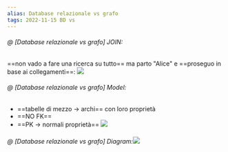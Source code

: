 ```yaml
---
alias: Database relazionale vs grafo
tags: 2022-11-15 BD vs
---
```


###### @ [Database relazionale vs grafo] JOIN:
==non vado a fare una ricerca su tutto== ma parto "Alice" e ==proseguo in base ai collegamenti==:
![](Uni/BD/img/vsjoin.jpeg)
<!--ID: 1670236970848-->



###### @ [Database relazionale vs grafo] Model:
- ==tabelle di mezzo $\to$ archi== con loro proprietà
- ==NO FK==
- ==PK $\to$ normali proprietà==
![](Uni/BD/img/vsmodel.jpeg)
<!--ID: 1670236970852-->


###### @ [Database relazionale vs grafo] Diagram:![](Uni/BD/img/vsdiagram.jpeg)
<!--ID: 1670236970856-->
